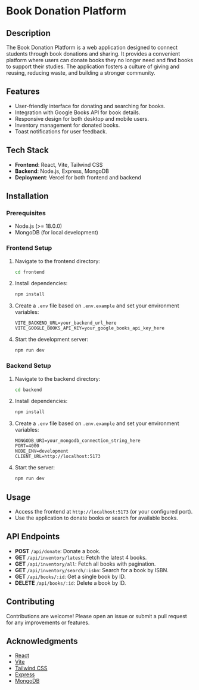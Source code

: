 # Book Donation Platform

## Description
The Book Donation Platform is a web application designed to connect students through book donations and sharing. It provides a convenient platform where users can donate books they no longer need and find books to support their studies. The application fosters a culture of giving and reusing, reducing waste, and building a stronger community.

## Features
- User-friendly interface for donating and searching for books.
- Integration with Google Books API for book details.
- Responsive design for both desktop and mobile users.
- Inventory management for donated books.
- Toast notifications for user feedback.

## Tech Stack
- **Frontend**: React, Vite, Tailwind CSS
- **Backend**: Node.js, Express, MongoDB
- **Deployment**: Vercel for both frontend and backend

## Installation

### Prerequisites
- Node.js (>= 18.0.0)
- MongoDB (for local development)

### Frontend Setup
1. Navigate to the frontend directory:
   ```bash
   cd frontend
   ```

2. Install dependencies:
   ```bash
   npm install
   ```

3. Create a `.env` file based on `.env.example` and set your environment variables:
   ```plaintext
   VITE_BACKEND_URL=your_backend_url_here
   VITE_GOOGLE_BOOKS_API_KEY=your_google_books_api_key_here
   ```

4. Start the development server:
   ```bash
   npm run dev
   ```

### Backend Setup
1. Navigate to the backend directory:
   ```bash
   cd backend
   ```

2. Install dependencies:
   ```bash
   npm install
   ```

3. Create a `.env` file based on `.env.example` and set your environment variables:
   ```plaintext
   MONGODB_URI=your_mongodb_connection_string_here
   PORT=4000
   NODE_ENV=development
   CLIENT_URL=http://localhost:5173
   ```

4. Start the server:
   ```bash
   npm run dev
   ```

## Usage
- Access the frontend at `http://localhost:5173` (or your configured port).
- Use the application to donate books or search for available books.

## API Endpoints
- **POST** `/api/donate`: Donate a book.
- **GET** `/api/inventory/latest`: Fetch the latest 4 books.
- **GET** `/api/inventory/all`: Fetch all books with pagination.
- **GET** `/api/inventory/search/:isbn`: Search for a book by ISBN.
- **GET** `/api/books/:id`: Get a single book by ID.
- **DELETE** `/api/books/:id`: Delete a book by ID.

## Contributing
Contributions are welcome! Please open an issue or submit a pull request for any improvements or features.

## Acknowledgments
- [React](https://reactjs.org/)
- [Vite](https://vitejs.dev/)
- [Tailwind CSS](https://tailwindcss.com/)
- [Express](https://expressjs.com/)
- [MongoDB](https://www.mongodb.com/)
